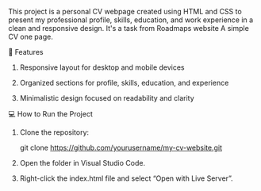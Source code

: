 This project is a personal CV webpage created using HTML and CSS to present my professional profile, skills, education, and work experience in a clean and responsive design. 
It's a task from Roadmaps website A simple CV one page.

🚀 Features

1. Responsive layout for desktop and mobile devices

2. Organized sections for profile, skills, education, and experience

3. Minimalistic design focused on readability and clarity
   
💻 How to Run the Project

1. Clone the repository:

   git clone https://github.com/yourusername/my-cv-website.git

2. Open the folder in Visual Studio Code.

3. Right-click the index.html file and select “Open with Live Server”.
